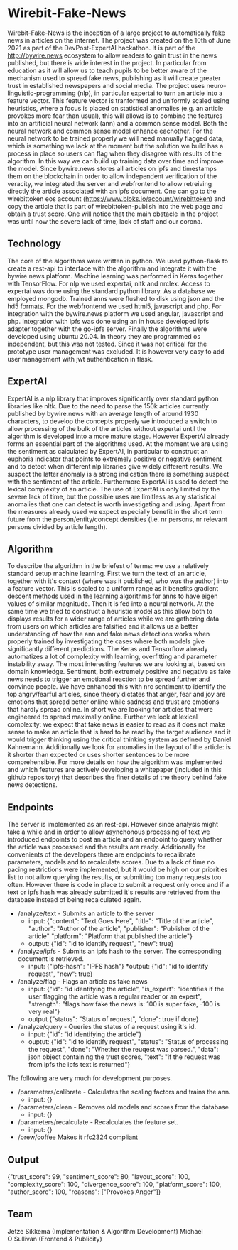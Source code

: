 # Wirebit-Fake-News
Wirebit-Fake-News is the inception of a large project to automatically fake news in articles on the internet. The project was created on the 10th of June 2021 as part of the DevPost-ExpertAI hackathon. It is part of the http://bywire.news ecosystem to allow readers to gain trust in the news published, but there is wide interest in the project. In particular from education as it will allow us to teach pupils to be better aware of the mechanism used to spread fake news, publishing as it will create greater trust in established newspapers and social media. The project uses neuro-linguistic-programming (nlp), in particular expertai to turn an article into a feature vector. This feature vector is tranformed and uniformly scaled using heuristics, where a focus is placed on statistical anomalies (e.g. an article provokes more fear than usual), this will allows is to combine the features into an artificial neural network (ann) and a common sense model. Both the neural network and common sense model enhance eachother. For the neural network to be trained properly we will need manually flagged data, which is something we lack at the moment but the solution we build has a process in place so users can flag when they disagree with results of the algorithm. In this way we can build up training data over time and improve the model.
Since bywire.news stores all articles on ipfs and timestamps them on the blockchain in order to allow independent verification of the veracity, we integrated the server and webfrontend to allow retreiving directly the article associated with an ipfs document. One can go to the wirebittoken eos account (https://www.bloks.io/account/wirebittoken) and copy the article that is part of wirebittoken-publish into the web page and obtain a trust score.
One will notice that the main obstacle in the project was until now the severe lack of time, lack of staff and our corona.

## Technology
The core of the algorithms were written in python. We used python-flask to create a rest-api to interface with the algorithm and integrate it with the bywire.news platform. Machine learning was performed in Keras together with TensorFlow. For nlp we used expertai, nltk and nrclex. Access to expertai was done using the standard python library. As a database we employed mongodb. Trained anns were flushed to disk using  json and the hd5 formats. For the webfrontend we used html5, javascript and php. For integration with the bywire.news platform we used angular, javascript and php. Integration with ipfs was done using an in house developed ipfs adapter together with the go-ipfs server. Finally the algorithms were developed using ubuntu 20.04. In theory they are programmed os independent, but this was not tested. Since it was not critical for the prototype user management was excluded. It is however very easy to add user management with jwt authentication in flask.

## ExpertAI
ExpertAI is a nlp library that improves significantly over standard python libraries like nltk. Due to the need to parse the 150k articles currently published by bywire.news with an average length of around 1930 characters, to develop the concepts properly we introduced a switch to allow processing of the bulk of the articles without expertai until the algorithm is developed into a more mature stage. However ExpertAI already forms an essential part of the algorithms used. At the moment we are using the sentiment as calculated by ExpertAI, in particular to construct an euphoria indicator that points to extremely positive or negative sentiment and to detect when different nlp libraries give widely different results. We suspect the latter anomaly is a strong indication there is something suspect with the sentiment of the article. Furthermore ExpertAI is used to detect the lexical complexity of an article. The use of ExpertAI is only limited by the severe lack of time, but the possible uses are limitless as any statistical anomalies that one can detect is worth investigating and using. Apart from the measures already used we expect especially benefit in the short term future from the person/entity/concept densities (i.e. nr persons, nr relevant persons divided by article length).

## Algorithm
To describe the algorithm in the briefest of terms: we use a relatively standard setup machine learning. First we turn the text of an article, together with it's context (where was it published, who was the author) into a feature vector. This is scaled to a uniform range as it benefits gradient descent methods used in the learning algorithms for anns to have eigen values of similar magnitude. Then it is fed into a neural network. At the same time we tried to construct a heuristic model as this allow both to displays results for a wider range of articles while we are gathering data from users on which articles are falsified and it allows us a better understanding of how the ann and fake news detections works when properly trained by investigating the cases where both models give significantly different predictions. The Keras and Tensorflow already automatizes a lot of complexity with learning, overfitting and parameter instability away. 
The most interesting features we are looking at, based on domain knowledge. Sentiment, both extremely positive and negative as fake news needs to trigger an emotional reaction to be spread further and convince people. We have enhanced this with nrc sentiment to identify the top angry/fearful articles, since theory dictates that anger, fear and joy are emotions that spread better online while sadness and trust are emotions that hardly spread online. In short we are looking for articles that were engineered to spread maximally online. Further we look at lexical complexity: we expect that fake news is easier to read as it does not make sense to make an article that is hard to be read by the target audience and it would trigger thinking using the critical thinking system as defined by Daniel Kahnemann. Additionally we look for anomalies in the layout of the article: is it shorter than expected or uses shorter sentences to be more comprehensible.
For more details on how the algorithm was implemented and which features are actively developing a whitepaper (included in this github repository) that describes the finer details of the theory behind fake news detections.

## Endpoints
The server is implemented as an rest-api. However since analysis might take a while and in order to allow asynchonous processing of text we introduced endpoints to post an article and an endpoint to query whether the article was processed and the results are ready. Additionally for convenients of the developers there are endpoints to recalibrate parameters, models and to recalculate scores. Due to a lack of time no pacing restrictions were implemented, but it would be high on our priorities list to not allow querying the results, or submitting too many requests too often. However there is code in place to submit a request only once and if a text or ipfs hash was already submitted it's results are retrieved from the database instead of being recalculated again.

* /analyze/text - Submits an article to the server
  *  input: {"content":  "Text Goes Here",
    "title":     "Title of the article",
    "author":    "Author of the article",
    "publisher": "Publisher of the article"
    "platform":  "Platform that published the article"}
  *  output: {"id": "id to identify request", "new": true}
* /analyze/ipfs - Submits an ipfs hash to the server. The corresponding document is retrieved.
  * input: {"ipfs-hash": "IPFS hash"}
  *output: {"id": "id to identify request",
    "new": true}
* /analyze/flag - Flags an article as fake news
  * input: {"id":       "id identifying the article",
    "is_expert": "identifies if the user flagging the article was a regular reader or an expert",
    "strength":  "flags how fake the news is: 100 is super fake, -100 is very real"}
  * output {"status": "Status of request",
    "done": true if done}
* /analyze/query - Queries the status of a request using it's id.
  * input: {"id":       "id identifying the article"}
  * ouptut: {"id": "id to identify request",
    "status": "Status of processing the request",
    "done": "Whether the reuqest was parsed.",
    "data": json object containing the trust scores,
    "text": "if the request was from ipfs the ipfs text is returned"}


The following are very much for development purposes.
* /parameters/calibrate - Calculates the scaling factors and trains the ann.
  * input: {}
* /parameters/clean - Removes old models and scores from the database
  * input: {}
* /parameters/recalculate - Recalculates the feature set.
  * input: {}
* /brew/coffee
  Makes it rfc2324 compliant

## Output
{"trust_score": 99, "sentiment_score": 80, "layout_score": 100, "complexity_score": 100, "divergence_score": 100, "platform_score": 100, "author_score": 100, "reasons": ["Provokes Anger"]}

## Team
Jetze Sikkema (Implementation & Algorithm Development)
Michael O'Sullivan (Frontend & Publicity)


